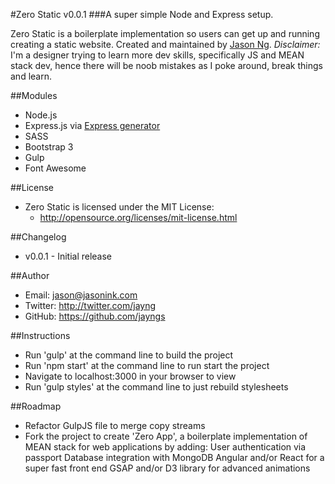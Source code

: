 #Zero Static v0.0.1
###A super simple Node and Express setup.

Zero Static is a boilerplate implementation so users can get up and running creating a static website.
Created and maintained by [Jason Ng](http://twitter.com/jayng).
*Disclaimer:* I'm a designer trying to learn more dev skills, specifically JS and MEAN stack dev, hence there will be noob mistakes as I poke around, break things and learn.

##Modules
- Node.js
- Express.js via [Express generator](http://expressjs.com/starter/generator.html)
- SASS
- Bootstrap 3
- Gulp
- Font Awesome

##License
- Zero Static is licensed under the MIT License:
  - http://opensource.org/licenses/mit-license.html

##Changelog
- v0.0.1 - Initial release

##Author
- Email: jason@jasonink.com
- Twitter: http://twitter.com/jayng
- GitHub: https://github.com/jayngs

##Instructions
- Run 'gulp' at the command line to build the project
- Run 'npm start' at the command line to run start the project
- Navigate to localhost:3000 in your browser to view
- Run 'gulp styles' at the command line to just rebuild stylesheets

##Roadmap
- Refactor GulpJS file to merge copy streams
- Fork the project to create 'Zero App', a boilerplate implementation of MEAN stack for web applications by adding:
  User authentication via passport
  Database integration with MongoDB
  Angular and/or React for a super fast front end
  GSAP and/or D3 library for advanced animations